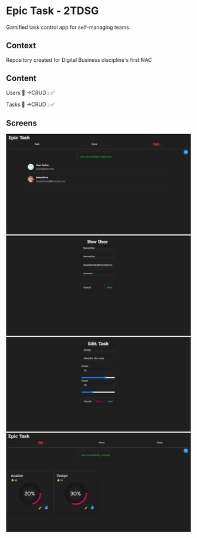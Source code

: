 # Epic Task - 2TDSG

Gamified task control app for self-managing teams.

## Context
Repository created for Digital Business discipline's first NAC

## Content
Users :bust_in_silhouette: ->CRUD : :white_check_mark:

Tasks :closed_book: ->CRUD : :white_check_mark:
## Screens

<img src="Screens/user_list.png"> 
<img src="Screens/new_user.png"> 
<img src="Screens/edit_task.png"> 
<img src="Screens/task_list.png"> 
